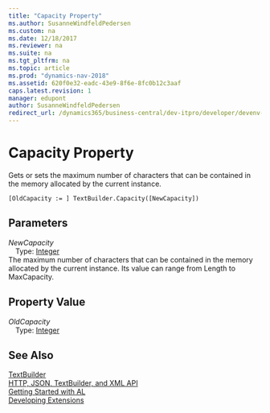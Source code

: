 ```yaml
---
title: "Capacity Property"
ms.author: SusanneWindfeldPedersen
ms.custom: na
ms.date: 12/18/2017
ms.reviewer: na
ms.suite: na
ms.tgt_pltfrm: na
ms.topic: article
ms.prod: "dynamics-nav-2018"
ms.assetid: 620f0e32-eadc-43e9-8f6e-8fc0b12c3aaf
caps.latest.revision: 1
manager: edupont
author: SusanneWindfeldPedersen
redirect_url: /dynamics365/business-central/dev-itpro/developer/devenv-restapi-overview
---
```


# Capacity Property
Gets or sets the maximum number of characters that can be contained in the memory allocated by the current instance.  
```  
[OldCapacity := ] TextBuilder.Capacity([NewCapacity])  
```  
## Parameters
*NewCapacity*    
&emsp;Type: [Integer](../datatypes/devenv-integer-data-type.md)  
The maximum number of characters that can be contained in the memory allocated by the current instance. Its value can range from Length to MaxCapacity.  
  
## Property Value
*OldCapacity*  
&emsp;Type: [Integer](../datatypes/devenv-integer-data-type.md)  
  
## See Also
[TextBuilder](textbuilder-class.md)  
[HTTP, JSON, TextBuilder, and XML API](../devenv-restapi-overview.md)  
[Getting Started with AL](../devenv-get-started.md)  
[Developing Extensions](../devenv-dev-overview.md)  
